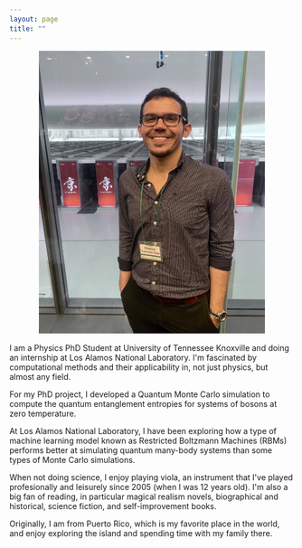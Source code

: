 ```yaml
---
layout: page
title: ""
---
```


<div style="text-align: center;">
  <img src="/files/rikken.jpeg" alt="At K-Computer in Kobe, Japan" style="width:400px;height:500px;">
</div>

I am a Physics PhD Student at University of Tennessee Knoxville and doing an internship at Los Alamos National Laboratory. I'm fascinated by computational methods and their applicability in, not just physics, but almost any field.

For my PhD project, I developed a Quantum Monte Carlo simulation to compute the quantum entanglement entropies for systems of bosons at zero temperature.

At Los Alamos National Laboratory, I have been exploring how a type of machine learning model known as Restricted Boltzmann Machines (RBMs) performs better at simulating quantum many-body systems than some types of Monte Carlo simulations.

When not doing science, I enjoy playing viola, an instrument that I've played profesionally and leisurely since 2005 (when I was 12 years old). I'm also a big fan of reading, in particular magical realism novels, biographical and historical, science fiction, and self-improvement books.

Originally, I am from Puerto Rico, which is my favorite place in the world, and enjoy exploring the island and spending time with my family there.
